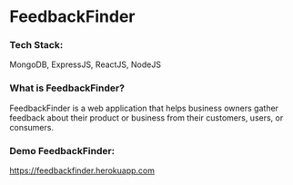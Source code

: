 # FeedbackFinder

### Tech Stack:
MongoDB, ExpressJS, ReactJS, NodeJS

### What is FeedbackFinder?
FeedbackFinder is a web application that helps business owners gather feedback about their product or business from their customers, users, or consumers.

### Demo FeedbackFinder:
https://feedbackfinder.herokuapp.com
